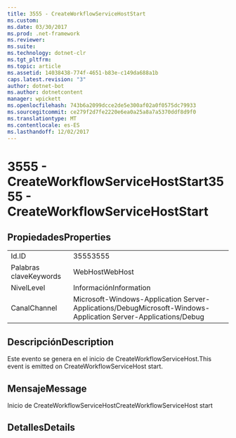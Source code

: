 ```yaml
---
title: 3555 - CreateWorkflowServiceHostStart
ms.custom: 
ms.date: 03/30/2017
ms.prod: .net-framework
ms.reviewer: 
ms.suite: 
ms.technology: dotnet-clr
ms.tgt_pltfrm: 
ms.topic: article
ms.assetid: 14038438-774f-4651-b83e-c149da688a1b
caps.latest.revision: "3"
author: dotnet-bot
ms.author: dotnetcontent
manager: wpickett
ms.openlocfilehash: 743b6a2099dcce2de5e300af02a0f0575dc79933
ms.sourcegitcommit: ce279f2d7fe2220e6ea0a25a8a7a5370ddf8d9f0
ms.translationtype: MT
ms.contentlocale: es-ES
ms.lasthandoff: 12/02/2017
---
```

# <a name="3555---createworkflowservicehoststart"></a><span data-ttu-id="97e56-102">3555 - CreateWorkflowServiceHostStart</span><span class="sxs-lookup"><span data-stu-id="97e56-102">3555 - CreateWorkflowServiceHostStart</span></span>
## <a name="properties"></a><span data-ttu-id="97e56-103">Propiedades</span><span class="sxs-lookup"><span data-stu-id="97e56-103">Properties</span></span>  
  
|||  
|-|-|  
|<span data-ttu-id="97e56-104">Id.</span><span class="sxs-lookup"><span data-stu-id="97e56-104">ID</span></span>|<span data-ttu-id="97e56-105">3555</span><span class="sxs-lookup"><span data-stu-id="97e56-105">3555</span></span>|  
|<span data-ttu-id="97e56-106">Palabras clave</span><span class="sxs-lookup"><span data-stu-id="97e56-106">Keywords</span></span>|<span data-ttu-id="97e56-107">WebHost</span><span class="sxs-lookup"><span data-stu-id="97e56-107">WebHost</span></span>|  
|<span data-ttu-id="97e56-108">Nivel</span><span class="sxs-lookup"><span data-stu-id="97e56-108">Level</span></span>|<span data-ttu-id="97e56-109">Información</span><span class="sxs-lookup"><span data-stu-id="97e56-109">Information</span></span>|  
|<span data-ttu-id="97e56-110">Canal</span><span class="sxs-lookup"><span data-stu-id="97e56-110">Channel</span></span>|<span data-ttu-id="97e56-111">Microsoft-Windows-Application Server-Applications/Debug</span><span class="sxs-lookup"><span data-stu-id="97e56-111">Microsoft-Windows-Application Server-Applications/Debug</span></span>|  
  
## <a name="description"></a><span data-ttu-id="97e56-112">Descripción</span><span class="sxs-lookup"><span data-stu-id="97e56-112">Description</span></span>  
 <span data-ttu-id="97e56-113">Este evento se genera en el inicio de CreateWorkflowServiceHost.</span><span class="sxs-lookup"><span data-stu-id="97e56-113">This event is emitted on CreateWorkflowServiceHost start.</span></span>  
  
## <a name="message"></a><span data-ttu-id="97e56-114">Mensaje</span><span class="sxs-lookup"><span data-stu-id="97e56-114">Message</span></span>  
 <span data-ttu-id="97e56-115">Inicio de CreateWorkflowServiceHost</span><span class="sxs-lookup"><span data-stu-id="97e56-115">CreateWorkflowServiceHost start</span></span>  
  
## <a name="details"></a><span data-ttu-id="97e56-116">Detalles</span><span class="sxs-lookup"><span data-stu-id="97e56-116">Details</span></span>
